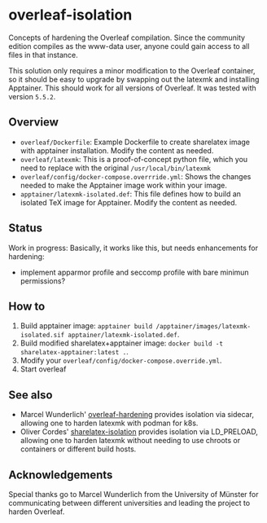 # overleaf-isolation
Concepts of hardening the Overleaf compilation. Since the community edition compiles as the www-data user, anyone could gain access to all files in that instance.

This solution only requires a minor modification to the Overleaf container, so it should be easy to upgrade by swapping out the latexmk and installing Apptainer. This should work for all versions of Overleaf. It was tested with version ```5.5.2```.

## Overview
- ```overleaf/Dockerfile```: Example Dockerfile to create sharelatex image with apptainer installation. Modify the content as needed.
- ```overleaf/latexmk```: This is a proof-of-concept python file, which you need to replace with the original ```/usr/local/bin/latexmk```
- ```overleaf/config/docker-compose.overrride.yml```: Shows the changes needed to make the Apptainer image work within your image.
- ```apptainer/latexmk-isolated.def```: This file defines how to build an isolated TeX image for Apptainer. Modify the content as needed.

## Status
Work in progress: Basically, it works like this, but needs enhancements for hardening:
 - implement apparmor profile and seccomp profile with bare minimun permissions?

## How to
1. Build apptainer image: ```apptainer build /apptainer/images/latexmk-isolated.sif apptainer/latexmk-isolated.def```.
2. Build modified sharelatex+apptainer image: ```docker build -t sharelatex-apptainer:latest .```.
3. Modify your ```overleaf/config/docker-compose.override.yml```.
4. Start overleaf

## See also
- Marcel Wunderlich' <a href="https://github.com/Deaddy/overleaf-hardening">overleaf-hardening</a> provides isolation via sidecar, allowing one to harden latexmk with podman for k8s.
- Oliver Cordes' <a href="https://github.com/ocordes/sharelatex-isolation">sharelatex-isolation</a> provides isolation via LD_PRELOAD, allowing one to harden latexmk without needing to use chroots or containers or different build hosts.

## Acknowledgements
Special thanks go to Marcel Wunderlich from the University of Münster for communicating between different universities and leading the project to harden Overleaf.

